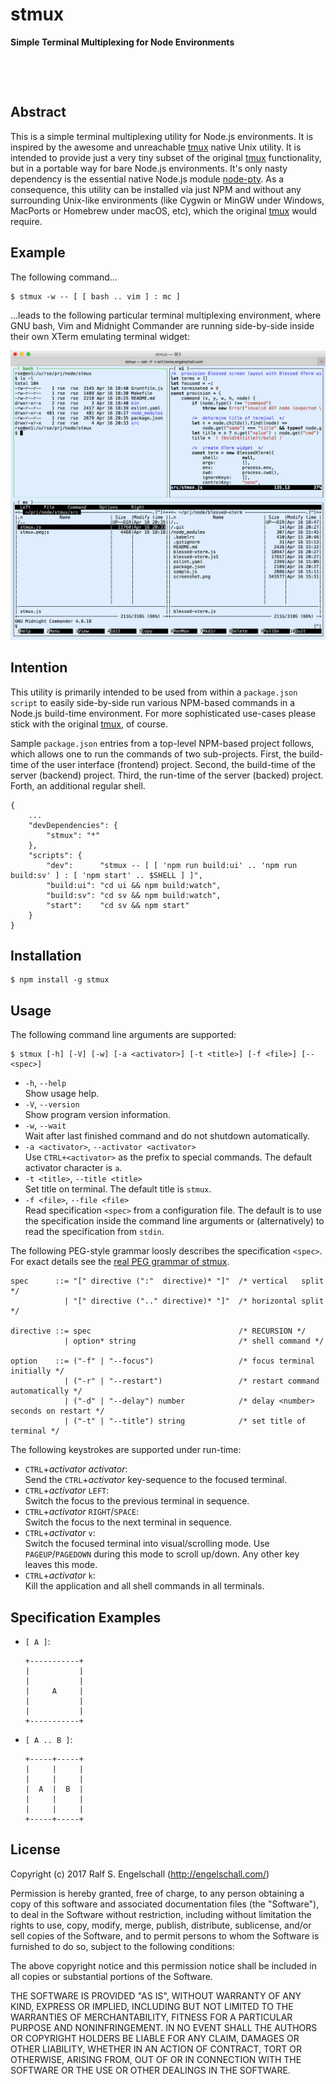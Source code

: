 
stmux
=====

**Simple Terminal Multiplexing for Node Environments**

<p/>
<img src="https://nodei.co/npm/stmux.png?downloads=true&stars=true" alt=""/>

<p/>
<img src="https://david-dm.org/rse/stmux.png" alt=""/>

Abstract
--------

This is a simple terminal multiplexing utility for Node.js
environments. It is inspired by the awesome and unreachable
[tmux](https://tmux.github.io/) native Unix utility. It is
intended to provide just a very tiny subset of the original
[tmux](https://tmux.github.io/) functionality, but in a portable way for
bare Node.js environments. It's only nasty dependency is the essential
native Node.js module [node-pty](https://github.com/Tyriar/node-pty). As
a consequence, this utility can be installed via just NPM and without
any surrounding Unix-like environments (like Cygwin or MinGW under
Windows, MacPorts or Homebrew under macOS, etc), which the original
[tmux](https://tmux.github.io/) would require.

Example
-------

The following command...

```
$ stmux -w -- [ [ bash .. vim ] : mc ]
```

...leads to the following particular terminal multiplexing environment,
where GNU bash, Vim and Midnight Commander are running side-by-side
inside their own XTerm emulating terminal widget:

![stmux usage](screenshot.png)

Intention
---------

This utility is primarily intended to be used from within a
`package.json` `script` to easily side-by-side run various
NPM-based commands in a Node.js build-time environment. For
more sophisticated use-cases please stick with the original
[tmux](https://tmux.github.io/), of course.

Sample `package.json` entries from a top-level NPM-based project
follows, which allows one to run the commands of two sub-projects.
First, the build-time of the user interface (frontend) project.
Second, the build-time of the server (backend) project.
Third, the run-time of the server (backed) project.
Forth, an additional regular shell.

```
{
    ...
    "devDependencies": {
        "stmux": "*"
    },
    "scripts": {
        "dev":      "stmux -- [ [ 'npm run build:ui' .. 'npm run build:sv' ] : [ 'npm start' .. $SHELL ] ]",
        "build:ui": "cd ui && npm build:watch",
        "build:sv": "cd sv && npm build:watch",
        "start":    "cd sv && npm start"
    }
}
```

Installation
------------

```
$ npm install -g stmux
```

Usage
-----

The following command line arguments are supported:

```
$ stmux [-h] [-V] [-w] [-a <activator>] [-t <title>] [-f <file>] [-- <spec>]
```

- `-h`, `--help`<br/>
  Show usage help.
- `-V`, `--version`<br/>
  Show program version information.
- `-w`, `--wait`<br/>
  Wait after last finished command and do not shutdown automatically.
- `-a <activator>`, `--activator <activator>`<br/>
  Use `CTRL+<activator>` as the prefix to special commands.
  The default activator character is `a`.
- `-t <title>`, `--title <title>`<br/>
  Set title on terminal. The default title is `stmux`.
- `-f <file>`, `--file <file>`<br/>
  Read specification `<spec>` from a configuration file. The
  default is to use the specification inside the command line arguments
  or (alternatively) to read the specification from `stdin`.

The following PEG-style grammar loosly describes the specification `<spec>`.
For exact details see the [real PEG grammar of stmux](src/stmux.pegjs).

```
spec      ::= "[" directive (":"  directive)* "]"  /* vertical   split */
            | "[" directive (".." directive)* "]"  /* horizontal split */

directive ::= spec                                 /* RECURSION */
            | option* string                       /* shell command */

option    ::= ("-f" | "--focus")                   /* focus terminal initially */
            | ("-r" | "--restart")                 /* restart command automatically */
            | ("-d" | "--delay") number            /* delay <number> seconds on restart */
            | ("-t" | "--title") string            /* set title of terminal */
```

The following keystrokes are supported under run-time:

- `CTRL`+*activator* *activator*:<br/>
  Send the `CTRL`+*activator* key-sequence to the focused terminal.
- `CTRL`+*activator* `LEFT`:<br/>
  Switch the focus to the previous terminal in sequence.
- `CTRL`+*activator* `RIGHT`/`SPACE`:<br/>
  Switch the focus to the next terminal in sequence.
- `CTRL`+*activator* `v`:<br/>
  Switch the focused terminal into visual/scrolling mode.
  Use `PAGEUP`/`PAGEDOWN` during this mode to scroll up/down.
  Any other key leaves this mode.
- `CTRL`+*activator* `k`:<br/>
  Kill the application and all shell commands in all terminals.

Specification Examples
----------------------

- `[ A ]`:

    ```
    +-----------+
    |           |
    |           |
    |     A     |
    |           |
    |           |
    +-----------+
    ```

- `[ A .. B ]`:

    ```
    +-----+-----+
    |     |     |
    |     |     |
    |  A  |  B  |
    |     |     |
    |     |     |
    +-----+-----+
    ```

License
-------

Copyright (c) 2017 Ralf S. Engelschall (http://engelschall.com/)

Permission is hereby granted, free of charge, to any person obtaining
a copy of this software and associated documentation files (the
"Software"), to deal in the Software without restriction, including
without limitation the rights to use, copy, modify, merge, publish,
distribute, sublicense, and/or sell copies of the Software, and to
permit persons to whom the Software is furnished to do so, subject to
the following conditions:

The above copyright notice and this permission notice shall be included
in all copies or substantial portions of the Software.

THE SOFTWARE IS PROVIDED "AS IS", WITHOUT WARRANTY OF ANY KIND,
EXPRESS OR IMPLIED, INCLUDING BUT NOT LIMITED TO THE WARRANTIES OF
MERCHANTABILITY, FITNESS FOR A PARTICULAR PURPOSE AND NONINFRINGEMENT.
IN NO EVENT SHALL THE AUTHORS OR COPYRIGHT HOLDERS BE LIABLE FOR ANY
CLAIM, DAMAGES OR OTHER LIABILITY, WHETHER IN AN ACTION OF CONTRACT,
TORT OR OTHERWISE, ARISING FROM, OUT OF OR IN CONNECTION WITH THE
SOFTWARE OR THE USE OR OTHER DEALINGS IN THE SOFTWARE.

